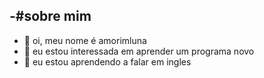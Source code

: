 -#sobre mim
-
-  👋 oi, meu nome é amorimluna
- 👀 eu estou interessada em aprender um programa novo
- 🌱 eu estou aprendendo a falar em ingles
<!---
amorimluna15/amorimluna15 is a ✨ special ✨ repository because its `README.md` (this file) appears on your GitHub profile.
You can click the Preview link to take a look at your changes.
--->
